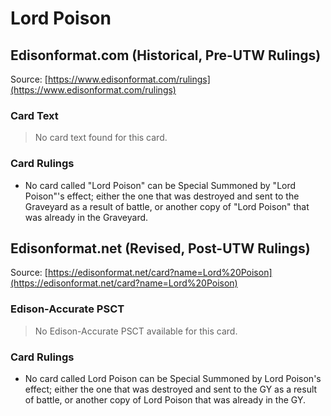 # Lord Poison

## Edisonformat.com (Historical, Pre-UTW Rulings)

Source: [https://www.edisonformat.com/rulings](https://www.edisonformat.com/rulings)

### Card Text

> No card text found for this card.

### Card Rulings

*   No card called "Lord Poison" can be Special Summoned by "Lord Poison"'s effect; either the one that was destroyed and sent to the Graveyard as a result of battle, or another copy of "Lord Poison" that was already in the Graveyard.

## Edisonformat.net (Revised, Post-UTW Rulings)

Source: [https://edisonformat.net/card?name=Lord%20Poison](https://edisonformat.net/card?name=Lord%20Poison)

### Edison-Accurate PSCT

> No Edison-Accurate PSCT available for this card.

### Card Rulings

*   No card called Lord Poison can be Special Summoned by Lord Poison's effect; either the one that was destroyed and sent to the GY as a result of battle, or another copy of Lord Poison that was already in the GY.
            
